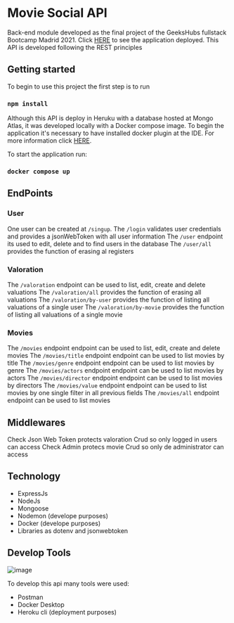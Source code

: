 # Movie Social API

Back-end module developed as the final project of the GeeksHubs fullstack Bootcamp Madrid 2021. Click [HERE](https://main.d2sbnupanjk8no.amplifyapp.com) to see the application deployed. This API is developed following the REST principles

## Getting started

To begin to use this project the first step is to run

### `npm install`

Although this API is deploy in Heruku with a database hosted at Mongo Atlas, it was developed locally with a Docker compose image. To begin the application it's necessary to have installed docker plugin at the IDE. For more information click [HERE](https://www.docker.com).

To start the application run:

### `docker compose up`

## EndPoints

### User
  
  One user can be created at `/singup`.
  The `/login` validates user credentials and provides a jsonWebToken with all user information
  The `/user` endpoint its used to edit, delete and to find users in the database
  The `/user/all` provides the function of erasing al registers
  
### Valoration

  The `/valoration` endpoint can be used to list, edit, create and delete valuations
  The `/valoration/all` provides the function of erasing all valuations
  The `/valoration/by-user` provides the function of listing all valuations of a single user
  The `/valoration/by-movie` provides the function of listing all valuations of a single movie
  
### Movies
  
  The `/movies` endpoint endpoint can be used to list, edit, create and delete movies
  The `/movies/title` endpoint endpoint can be used to list movies by title
  The `/movies/genre` endpoint endpoint can be used to list movies by genre
  The `/movies/actors` endpoint endpoint can be used to list movies by actors
  The `/movies/director` endpoint endpoint can be used to list movies by directors
  The `/movies/value` endpoint endpoint can be used to list movies by one single filter in all     previous fields
  The `/movies/all` endpoint endpoint can be used to list movies
  
## Middlewares
  
  Check Json Web Token protects valoration Crud so only logged in users can access
  Check Admin protecs movie Crud so only de administrator can access
  
## Technology

  - ExpressJs
  - NodeJs
  - Mongoose
  - Nodemon (develope purposes)
  - Docker (develope purposes)
  - Libraries as dotenv and jsonwebtoken

## Develop Tools

![image](https://user-images.githubusercontent.com/75450403/121598158-d038cb00-ca41-11eb-9c85-15386f288d36.png)


  To develop this api many tools were used:
  - Postman
  - Docker Desktop
  - Heroku cli (deployment purposes)

  
